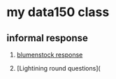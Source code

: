 # my data150 class

## informal response

1. [blumenstock response](https://azhao02.github.io/DATA150-azhao02/Response.html)

2. [Lightining round questions](
